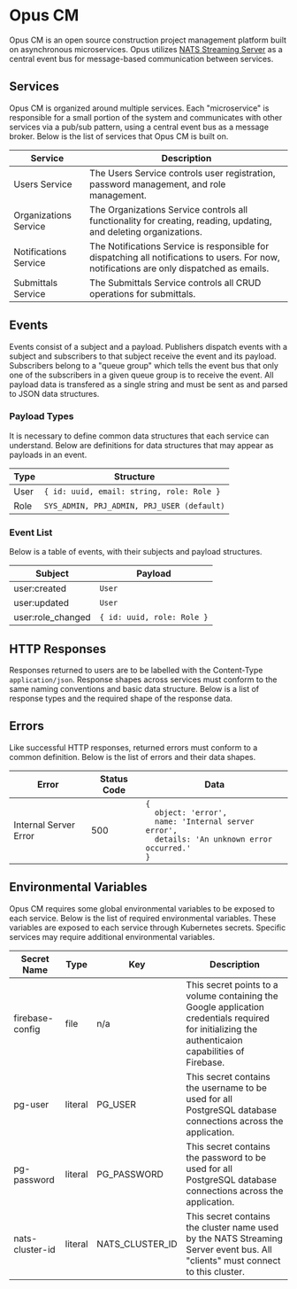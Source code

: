 <!-- prettier-ignore-start -->

# **Opus CM**

Opus CM is an open source construction project management platform built on asynchronous microservices. Opus utilizes [NATS Streaming Server](https://docs.nats.io/) as a central event bus for message-based communication between services.

## **Services**

Opus CM is organized around multiple services. Each "microservice" is responsible for a small portion of the system and communicates with other services via a pub/sub pattern, using a central event bus as a message broker. Below is the list of services that Opus CM is built on.

| Service | Description |
| ------- | ----------- |
| Users Service | The Users Service controls user registration, password management, and role management.
| Organizations Service | The Organizations Service controls all functionality for creating, reading, updating, and deleting organizations.
| Notifications Service | The Notifications Service is responsible for dispatching all notifications to users. For now, notifications are only dispatched as emails.
| Submittals Service | The Submittals Service controls all CRUD operations for submittals. |

## **Events**

Events consist of a subject and a payload. Publishers dispatch events with a subject and subscribers to that subject receive the event and its payload. Subscribers belong to a "queue group" which tells the event bus that only one of the subscribers in a given queue group is to receive the event. All payload data is transfered as a single string and must be sent as and parsed to JSON data structures.

### **Payload Types**

It is necessary to define common data structures that each service can understand. Below are definitions for data structures that may appear as payloads in an event.

| Type | Structure |
| --------- | --------- |
| User | ``` { id: uuid, email: string, role: Role } ```
| Role | ``` SYS_ADMIN, PRJ_ADMIN, PRJ_USER (default) ```

### **Event List**

Below is a table of events, with their subjects and payload structures.

| Subject | Payload |
| ------- | ------- |
| user:created | ``` User ```
| user:updated | ``` User ```
| user:role_changed | ``` { id: uuid, role: Role } ```

## **HTTP Responses**

Responses returned to users are to be labelled with the Content-Type ```application/json```. Response shapes across services must conform to the same naming conventions and basic data structure. Below is a list of response types and the required shape of the response data.

## **Errors**

Like successful HTTP responses, returned errors must conform to a common definition. Below is the list of errors and their data shapes.

| Error | Status Code | Data |
| ----- | ----------- | ---- |
| Internal Server Error | 500 | <code>{<br />&nbsp;&nbsp;object: 'error',<br />&nbsp;&nbsp;name: 'Internal server error', <br />&nbsp;&nbsp;details: 'An unknown error occurred.'<br />}</code>

## **Environmental Variables**

Opus CM requires some global environmental variables to be exposed to each service. Below is the list of required environmental variables. These variables are exposed to each service through Kubernetes secrets. Specific services may require additional environmental variables.

| Secret Name | Type | Key | Description |
| ----------- | ---- | --- | ----------- |
| firebase-config | file | n/a | This secret points to a volume containing the Google application credentials required for initializing the authenticaion capabilities of Firebase. |
| pg-user | literal | PG_USER | This secret contains the username to be used for all PostgreSQL database connections across the application. |
| pg-password | literal | PG_PASSWORD | This secret contains the password to be used for all PostgreSQL database connections across the application. |
| nats-cluster-id | literal | NATS_CLUSTER_ID | This secret contains the cluster name used by the NATS Streaming Server event bus. All "clients" must connect to this cluster. |

<!-- prettier-ignore-end -->
